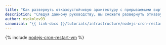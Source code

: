 ```yaml
---
title: "Как развернуть отказоустойчивую архитектуру с прерываемыми виртуальными машинами"
description: "Следуя данному руководству, вы сможете развернуть отказоустойчивую архитектуру с использованием прерываемых ВМ."
author: msokolov93
canonical: "{{ link-docs }}/tutorials/infrastructure/nodejs-cron-restart-vm"
---
```


{% include [nodejs-cron-restart-vm](../../_tutorials/infrastructure/nodejs-cron-restart-vm.md) %}

